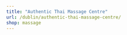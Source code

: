 ```yaml
---
title: "Authentic Thai Massage Centre"
url: /dublin/authentic-thai-massage-centre/
shop: massage
---
```

